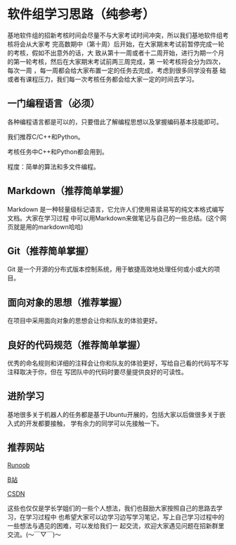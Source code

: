 # 软件组学习思路（纯参考）
基地软件组的招新考核时间会尽量不与大家考试时间冲突，所以我们基地软件组考核将会从大家考
完高数期中（第十周）后开始，在大家期末考试前暂停完成一轮的考核，假如不出意外的话，大
致从第十一周或者十二周开始，进行为期一个月的第一轮考核，然后在大家期末考试前两三周完成，第
一轮考核将会分为四次，每次一周 ，每一周都会给大家布置一定的任务去完成，考虑到很多同学没有基
础或者有课程压力，我们每一次考核任务都会给大家一定的时间去学习。

## 一门编程语言（必须）
各种编程语言都是可以的，只要借此了解编程思想以及掌握编码基本技能即可。

我们推荐C/C++和Python。

考核任务中C++和Python都会用到。

程度：简单的算法和多文件编程。

## Markdown（推荐简单掌握）
Markdown 是一种轻量级标记语言，它允许人们使用易读易写的纯文本格式编写文档。大家在学习过程
中可以用Markdown来做笔记与自己的一些总结。(这个网页就是用的markdown哈哈)

## Git（推荐简单掌握）
Git 是一个开源的分布式版本控制系统，用于敏捷高效地处理任何或小或大的项目。

## 面向对象的思想（推荐掌握）
在项目中采用面向对象的思想会让你和队友的体验更好。

## 良好的代码规范（推荐简单掌握）
优秀的命名规则和详细的注释会让你和队友的体验更好，写给自己看的代码写不写注释取决于你，但在
写团队中的代码时要尽量提供良好的可读性。

## 进阶学习
基地很多关于机器人的任务都是基于Ubuntu开展的，包括大家以后做很多关于嵌入式的开发都要接触，
学有余力的同学可以先接触一下。

## 推荐网站
[Runoob](https://www.runoob.com/)

[B站](https://www.bilibili.com/)

[CSDN](https://blog.csdn.net/)

这些也仅仅是学长学姐们的一些个人想法，我们也鼓励大家按照自己的思路去学习，在学习过程中
也希望大家可以边学习边写学习笔记，写上自己学习过程中的一些想法与遇见的困难，可以发给我们一
起交流，欢迎大家遇见问题在招新群里交流。(〜￣▽￣)〜